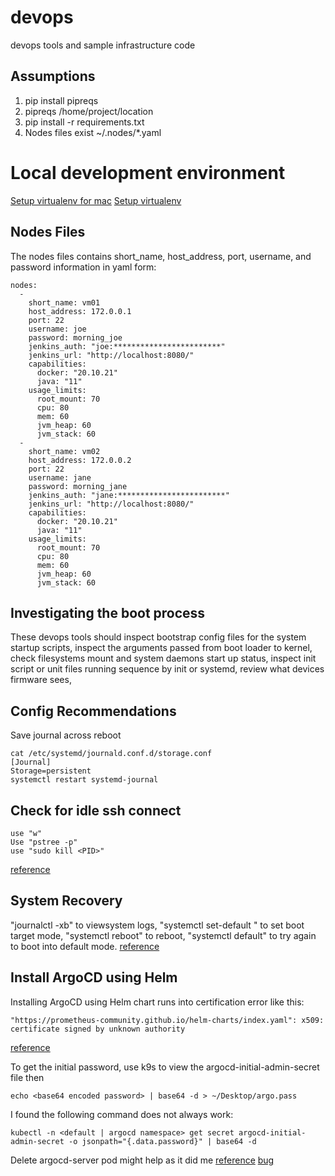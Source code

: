 # devops
devops tools and sample infrastructure code

## Assumptions
1. pip install pipreqs
2. pipreqs /home/project/location
3. pip install -r requirements.txt
4. Nodes files exist ~/.nodes/*.yaml

# Local development environment
[Setup virtualenv for mac](https://opensource.com/article/19/6/python-virtual-environments-mac)
[Setup virtualenv](https://www.bogotobogo.com/python/python_virtualenv_virtualenvwrapper.php)

## Nodes Files
The nodes files contains short_name, host_address, port, username, and password information in yaml form:
```
nodes:
  -
    short_name: vm01
    host_address: 172.0.0.1
    port: 22
    username: joe
    password: morning_joe
    jenkins_auth: "joe:************************"
    jenkins_url: "http://localhost:8080/"
    capabilities:
      docker: "20.10.21"
      java: "11"
    usage_limits:
      root_mount: 70
      cpu: 80
      mem: 60
      jvm_heap: 60
      jvm_stack: 60
  -
    short_name: vm02
    host_address: 172.0.0.2
    port: 22
    username: jane
    password: morning_jane
    jenkins_auth: "jane:************************"
    jenkins_url: "http://localhost:8080/"
    capabilities:
      docker: "20.10.21"
      java: "11"
    usage_limits:
      root_mount: 70
      cpu: 80
      mem: 60
      jvm_heap: 60
      jvm_stack: 60
```

## Investigating the boot process
These devops tools should inspect bootstrap config files for the system startup scripts, inspect the arguments passed from boot loader to kernel, check filesystems mount and system daemons start up status, inspect init script or unit files running sequence by init or systemd, review what devices firmware sees, 

## Config Recommendations
Save journal across reboot
```
cat /etc/systemd/journald.conf.d/storage.conf 
[Journal]
Storage=persistent
systemctl restart systemd-journal
```


## Check for idle ssh connect
```
use "w"
Use "pstree -p"
use "sudo kill <PID>"
```
[reference](https://www.maketecheasier.com/show-active-ssh-connections-linux/)


## System Recovery
"journalctl -xb" to viewsystem logs, "systemctl set-default <target>" to set boot target mode, "systemctl reboot" to reboot, "systemctl default" to try again to boot into default mode.
[reference](https://learn.microsoft.com/en-us/troubleshoot/azure/virtual-machines/linux-virtual-machine-cannot-start-fstab-errors)


## Install ArgoCD using Helm
Installing ArgoCD using Helm chart runs into certification error like this:
```
"https://prometheus-community.github.io/helm-charts/index.yaml": x509: certificate signed by unknown authority
```
[reference](https://www.arthurkoziel.com/setting-up-argocd-with-helm/)


To get the initial password, use k9s to view the argocd-initial-admin-secret file then 
```
echo <base64 encoded password> | base64 -d > ~/Desktop/argo.pass
```

I found the following command does not always work:
```
kubectl -n <default | argocd namespace> get secret argocd-initial-admin-secret -o jsonpath="{.data.password}" | base64 -d
```

Delete argocd-server pod might help as it did me
[reference](https://stackoverflow.com/questions/68297354/what-is-the-default-password-of-argocd)
[bug](https://github.com/argoproj/argo-cd/issues/6048)
